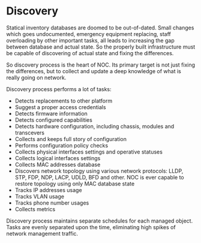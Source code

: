 # Discovery

Statical inventory databases are doomed to be out-of-dated. Small changes
which goes undocumented, emergency equipment replacing, staff overloading
by other important tasks, all leads to increasing the gap between
database and actual state. So the properly built infrastructure
must be capable of discovering of actual state and fixing the differences.

So discovery process is the heart of NOC. Its primary target is not just
fixing the differences, but to collect and update a deep knowledge
of what is really going on network.

Discovery process performs a lot of tasks:

* Detects replacements to other platform
* Suggest a proper access credentials
* Detects firmware information
* Detects configured capabilities
* Detects hardware configuration, including chassis, modules and transcevers
* Collects and keeps full story of configuration
* Performs configuration policy checks
* Collects physical interfaces settings and operative statuses
* Collects logical interfaces settings
* Collects MAC addresses database
* Discovers network topology using various network protocols: LLDP, STP,
  FDP, NDP, LACP, UDLD, BFD and other. NOC is ever capable to restore topology
  using only MAC database state
* Tracks IP addresses usage
* Tracks VLAN usage
* Tracks phone number usages
* Collects metrics

Discovery process maintains separate schedules for each managed object.
Tasks are evenly separated upon the time, eliminating high spikes
of network management traffic.